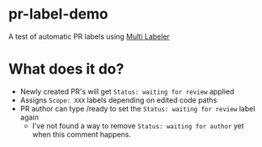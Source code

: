 # pr-label-demo

A test of automatic PR labels using [Multi Labeler](https://github.com/marketplace/actions/multi-labeler)

# What does it do?

- Newly created PR's will get `Status: waiting for review` applied
- Assigns `Scope: XXX` labels depending on edited code paths
- PR author can type /ready to set the `Status: waiting for review` label again
  - I've not found a way to remove `Status: waiting for author` yet when this comment happens.
